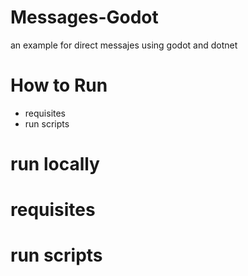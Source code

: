 # Messages-Godot
an example for direct messajes using godot and dotnet 


# How to Run 
- requisites
- run scripts

# run locally 

# requisites 


# run scripts

